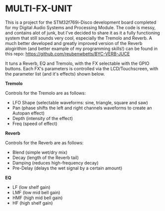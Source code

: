 # MULTI-FX-UNIT

This is a project for the STM32f769i-Disco development board completed for my Digital Audio Systems and Processing Module. The code is messy, and contains alot of junk, but I've decided to share it as it a fully functioning system that still sounds very cool, especially the Tremolo and Reverb. A much better developed and greatly improved version of the Reverb alogirithim (and better example of my programming skills!) can be found in this repo: https://github.com/reubenwbetts/BYC-VERB-JUCE

It tuns a Reverb, EQ and Tremolo, with the FX selectable with the GPIO buttons. Each FX's parameters is controlled via the LCD/Touchscreen, with the parameter list (and it's effects) shown below.

**Tremolo**

Controls for the Tremolo are as follows:
- LFO Shape (selectable waveforms: sine, triangle, square and saw)
- Pan (phase shifts the left and right channels waveforms to create an Autopan effect)
- Depth (intensity of the effect)
- Freq (speed of effect)

**Reverb**

Controls for the Reverb are as follows:
- Blend (simple wet/dry mix)
- Decay (length of the Reverb tail)
- Damping (reduces high-frequency decay)
- Pre-Delay (delays the wet signal by a certain amount)

**EQ**

- LF (low shelf gain)
- LMF (low mid bell gain)
- HMF (high mid bell gain)
- HF (high shelf gain)
  
